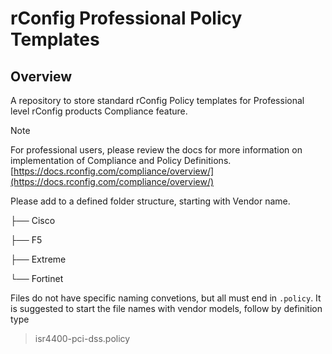 # rConfig Professional Policy Templates

## Overview
A repository to store standard rConfig Policy templates for Professional level rConfig products Compliance feature.

> [!NOTE]  
> For professional users, please review the docs for more information on implementation of Compliance and Policy Definitions.
> [https://docs.rconfig.com/compliance/overview/](https://docs.rconfig.com/compliance/overview/)



Please add to a defined folder structure, starting with Vendor name. 

├── Cisco

├── F5

├── Extreme

└── Fortinet

Files do not have specific naming convetions, but all must end in `.policy`. It is suggested to start the file names with vendor models, follow by definition type
> isr4400-pci-dss.policy


